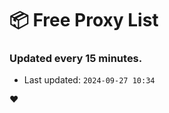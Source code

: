 # :package: Free Proxy List
### Updated every 15 minutes.

- Last updated: `2024-09-27 10:34`

:heart:

